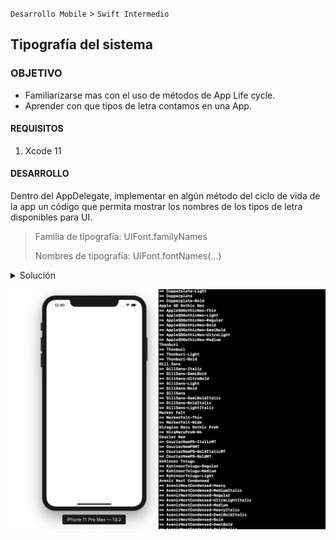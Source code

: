 `Desarrollo Mobile` > `Swift Intermedio` 
	
## Tipografía del sistema

### OBJETIVO 

- Familiarizarse mas con el uso de métodos de App Life cycle. 
- Aprender con que tipos de letra contamos en una App.

#### REQUISITOS 

1. Xcode 11 

#### DESARROLLO

Dentro del AppDelegate, implementar en algún método del ciclo de vida de la app un código que permita mostrar los nombres de los tipos de letra disponibles para UI.

>Familia de tipografía: UIFont.familyNames
>
>Nombres de tipografía: UIFont.fontNames(...)


<details>
        <summary>Solución</summary>
<p> Dentro del Delegate del proyecto creado, implementar dos ciclos for. Uno anidado en otro.</p>
<p> En el ciclo For externo o superior imprimiremose el nombre de la familia de tipos de letra. </p>
<p> En el ciclo For interno, imprimiremos si este tipo de letra esta en Italicas, Negritas, etc... </p>

```
 func application(_ application: UIApplication, didFinishLaunchingWithOptions launchOptions: [UIApplication.LaunchOptionsKey: Any]?) -> Bool {
    for family: String in UIFont.familyNames {
      print("\(family)")
        for names: String in UIFont.fontNames(forFamilyName: family){
           print("== \(names)")
        }
    }
    return true
  }
```
</details>

![](0.png)
